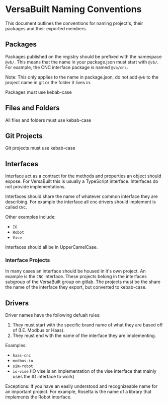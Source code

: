 # VersaBuilt Naming Conventions

This document outlines the conventions for naming project's, their packages and their exported members.

## Packages

Packages published on the registry should be prefixed with the namespace `@vb/`. This means
that the name in your package.json must start with `@vb/`. For example, the CNC interface
package is named `@vb/cnc`.

Note: This only applies to the name in package.json, do not add `@vb` to the project name in
git or the folder it lives in.

Packages must use kebab-case

## Files and Folders

All files and folders must use kebab-case

## Git Projects

Git projects must use kebab-case

## Interfaces

Interface act as a contract for the methods and properties an object should expose. For VersaBuilt
this is usually a TypeScript interface. Interfaces do not provide implementations.

Interfaces should share the name of whatever common interface they are describing.
For example the interface all cnc drivers should implement is called `CNC`.

Other examples include:
- `IO`
- `Robot`
- `Vise`

Interfaces should all be in UpperCamelCase.

### Interface Projects

In many cases an interface should be housed in it's own project. An example is the `CNC` interface.
These projects belong in the interfaces subgroup of the VersaBuilt group on gitlab. The projects
must be the share the name of the interface they export, but converted to kebab-case.

## Drivers

Driver names have the following defualt rules:
1. They must start with the specific brand name of what they are based off of (I.E. Modbus or Haas).
2. They must end with the name of the interface they are implementing.

Examples:
- `haas-cnc`
- `modbus-io`
- `sim-robot`
- `io-vise` (IO vise is an implementation of the vise interface that mainly uses the IO interface to work)

Exceptions:
If you have an easily understood and recognizeable name for an important project. For example, Rosetta
is the name of a library that implements the Robot interface.
